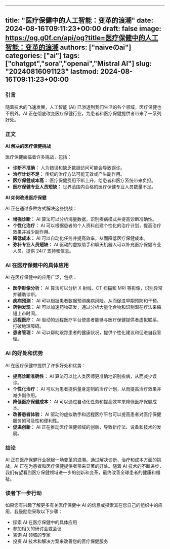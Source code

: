 
---
title: "医疗保健中的人工智能：变革的浪潮"
date: 2024-08-16T09:11:23+00:00
draft: false
image: https://og.g0f.cn/api/og?title=医疗保健中的人工智能：变革的浪潮
authors: ["naiveのai"]
categories: ["ai"]
tags: ["chatgpt","sora","openai","Mistral AI"]
slug: "20240816091123"
lastmod: 2024-08-16T09:11:23+00:00
---
### 引言

随着技术的飞速发展，人工智能 (AI) 已渗透到我们生活的各个领域，医疗保健也不例外。AI 正在彻底改变医疗保健行业，为患者和医疗保健提供者带来了一系列好处。

### 正文

**AI 解决的医疗保健挑战**

医疗保健面临着许多挑战，包括：

- **诊断不准确：** 人为错误和缺乏数据访问可能会导致误诊。
- **治疗计划不足：** 传统的治疗方法可能无效或产生副作用。
- **医疗保健成本高：** 医疗保健费用不断上升，给患者和医疗系统带来负担。
- **医疗保健专业人员短缺：** 世界范围内合格的医疗保健专业人员数量不足。

**AI 如何改进医疗保健**

AI 正在通过多种方式解决这些挑战：

- **增强诊断：** AI 算法可以分析海量数据，识别疾病模式并提高诊断准确性。
- **个性化治疗：** AI 可以根据患者的个人资料创建个性化的治疗计划，提高治疗效果并减少副作用。
- **降低成本：** AI 可以自动化任务并提高效率，从而降低医疗保健成本。
- **弥补专业人员短缺：** AI 驱动的虚拟助手和聊天机器人可以补充医疗保健专业人员，提供 24/7 支持和信息。

### AI 在医疗保健中的具体应用

AI 在医疗保健中的应用广泛，包括：

- **医学影像分析：** AI 算法可以分析 X 射线、CT 扫描和 MRI 等影像，识别异常并辅助诊断。
- **疾病预测：** AI 可以根据患者数据预测疾病风险，从而促进早期预防和干预。
- **药物发现：** AI 可以加速药物研发，通过分析大量化合物和识别潜在疗法来缩短上市时间。
- **远程医疗：** AI 驱动的远程医疗平台使患者能够与医疗保健提供者虚拟联系，打破地理障碍。
- **患者管理：** AI 可以帮助跟踪患者的健康状况，提供个性化建议和促进自我管理。

### AI 的好处和优势

AI 在医疗保健中提供了许多好处和优势：

- **提高诊断准确性：** AI 算法可以比人类医师更准确地识别疾病，从而减少误诊。
- **个性化治疗：** AI 可以为患者提供量身定制的治疗计划，从而提高治疗效果并减少副作用。
- **降低医疗保健成本：** AI 可以通过自动化任务和提高效率来降低医疗保健成本。
- **改善患者体验：** AI 驱动的虚拟助手和远程医疗平台可以提高患者对医疗保健服务的可及性和便利性。
- **促进创新：** AI 正在推动医疗保健领域的创新，导致新疗法、设备和技术的发展。

### 结论

AI 正在医疗保健行业掀起一场变革的浪潮。通过解决诊断、治疗和成本方面的挑战，AI 正在为患者和医疗保健提供者带来显著的好处。随着 AI 技术的不断进步，我们有望看到医疗保健领域进一步的创新和变革，最终改善全球患者的健康和福祉。

### 读者下一步行动

如果您有兴趣了解更多有关医疗保健中 AI 的信息或探索其在您自己的组织中的应用，我鼓励您采取以下步骤：

- 探索 AI 在医疗保健中的具体应用
- 参加相关的研讨会或会议
- 咨询 AI 领域的专家
- 投资 AI 技术和解决方案来改善您的医疗保健服务